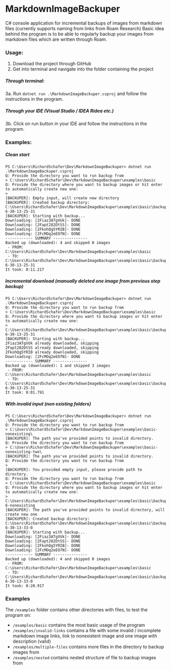 # MarkdownImageBackuper
C# console application for incremental backups of images from markdown files (currently supports naming from links from Roam Research)
Basic idea behind the program is to be able to regularly backup your images from markdown files which are written through Roam.

### Usage:
1. Download the project through GitHub
2. Get into terminal and navigate into the folder containing the project
##### Through terminal:
3a. Run `dotnet run .\MarkdownImageBackuper.csproj` and follow the instructions in the program.

##### Through your IDE (Visual Studio / IDEA Ridea etc.)
3b. Click on run button in your IDE and follow the instructions in the program.

### Examples:
##### Clean start
```
PS C:\Users\RichardSchafer\Dev\MarkdownImageBackuper> dotnet run .\MarkdownImageBackuper.csproj
Q: Provide the directory you want to run backup from
> C:\Users\RichardSchafer\Dev\MarkdownImageBackuper\examples\basic
Q: Provide the directory where you want to backup images or hit enter to automatically create new one:
>
[BACKUPER]: Empty input, will create new directory
[BACKUPER]: Created backup directory: C:\Users\RichardSchafer\Dev\MarkdownImageBackuper\examples\basic\backup_2021-6-30-13-25-31
[BACKUPER]: Starting with backup...
Downloading: [2Fiaz3ATgVUk]- DONE
Downloading: [2Fapt282DtSS]- DONE
Downloading: [2FkohQg5YRIB]- DONE
Downloading: [2FcMOq2eEO7N]- DONE
------------ SUMMARY ---------------
Backed up (downloaded): 4 and skipped 0 images
 - FROM: C:\Users\RichardSchafer\Dev\MarkdownImageBackuper\examples\basic
 - TO: C:\Users\RichardSchafer\Dev\MarkdownImageBackuper\examples\basic\backup_2021-6-30-13-25-31
It took: 0:11.217
```

##### Incremental download (manually deleted one image from previous step backup)
```
PS C:\Users\RichardSchafer\Dev\MarkdownImageBackuper> dotnet run .\MarkdownImageBackuper.csproj
Q: Provide the directory you want to run backup from
> C:\Users\RichardSchafer\Dev\MarkdownImageBackuper\examples\basic
Q: Provide the directory where you want to backup images or hit enter to automatically create new one:
> C:\Users\RichardSchafer\Dev\MarkdownImageBackuper\examples\basic\backup_2021-6-30-13-25-31
[BACKUPER]: Starting with backup...
2Fiaz3ATgVUk already downloaded, skipping
2Fapt282DtSS already downloaded, skipping
2FkohQg5YRIB already downloaded, skipping
Downloading: [2FcMOq2eEO7N]- DONE
------------ SUMMARY ---------------
Backed up (downloaded): 1 and skipped 3 images
 - FROM: C:\Users\RichardSchafer\Dev\MarkdownImageBackuper\examples\basic
 - TO: C:\Users\RichardSchafer\Dev\MarkdownImageBackuper\examples\basic\backup_2021-6-30-13-25-31
It took: 0:01.791
```

##### With invalid input (non existing folders)
```
PS C:\Users\RichardSchafer\Dev\MarkdownImageBackuper> dotnet run .\MarkdownImageBackuper.csproj
Q: Provide the directory you want to run backup from
> C:\Users\RichardSchafer\Dev\MarkdownImageBackuper\examples\basic-nonexisting\
[BACKUPER]: The path you've provided points to invalid directory.
Q: Provide the directory you want to run backup from
> C:\Users\RichardSchafer\Dev\MarkdownImageBackuper\examples\basic-nonexisting-two\
[BACKUPER]: The path you've provided points to invalid directory.
Q: Provide the directory you want to run backup from
>
[BACKUPER]: You provided empty input, please provide path to directory.
Q: Provide the directory you want to run backup from
> C:\Users\RichardSchafer\Dev\MarkdownImageBackuper\examples\basic
Q: Provide the directory where you want to backup images or hit enter to automatically create new one:
> C:\Users\RichardSchafer\Dev\MarkdownImageBackuper\examples\basic\backup_2021-6-nonexisting
[BACKUPER]: The path you've provided points to invalid directory, will create new one
[BACKUPER]: Created backup directory: C:\Users\RichardSchafer\Dev\MarkdownImageBackuper\examples\basic\backup_2021-6-30-13-33-0
[BACKUPER]: Starting with backup...
Downloading: [2Fiaz3ATgVUk]- DONE
Downloading: [2Fapt282DtSS]- DONE
Downloading: [2FkohQg5YRIB]- DONE
Downloading: [2FcMOq2eEO7N]- DONE
------------ SUMMARY ---------------
Backed up (downloaded): 4 and skipped 0 images
 - FROM: C:\Users\RichardSchafer\Dev\MarkdownImageBackuper\examples\basic
 - TO: C:\Users\RichardSchafer\Dev\MarkdownImageBackuper\examples\basic\backup_2021-6-30-13-33-0
It took: 0:20.917
```


### Examples
The `/examples` folder contains other directories with files, to test the program on:
- `/examples/basic` contains the most basic usage of the program
- `/examples/invalid-links` contains a file with some invalid / incomplete markdown image links, link to nonexistent image and one image with description (valid)
- `/examples/multiple-files` contains more files in the directory to backup images from
- `/examples/nested` contains nested structure of file to backup images from